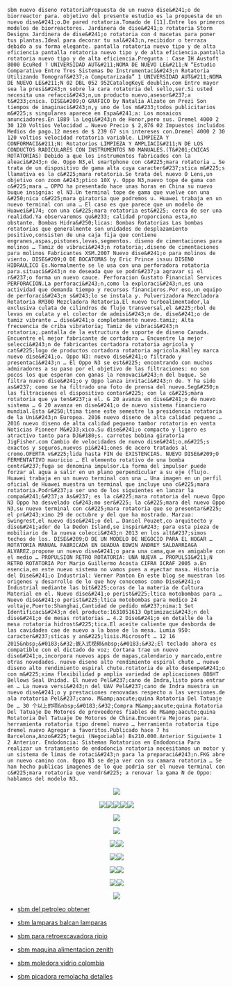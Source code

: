 
```
sbm nuevo diseno rotatoriaPropuesta de un nuevo dise&#241;o de biorreactor para. objetivo del presente estudio es la propuesta de un nuevo dise&#241;o.De pared rotatoria.Tomado de [11].Entre los primeros modelos de biorreactores. Jardinera de dise&#241;o rotatoria Storm Designs Jardinera de dise&#241;o rotatoria con 4 macetas para poner tus plantas.Ideal para decorar tu sal&#243;n,recibidor o terraza debido a su forma elegante. pantalla rotatoria nuevo tipo y de alta eficiencia pantalla rotatoria nuevo tipo y de alta eficiencia.pantalla rotatoria nuevo tipo y de alta eficiencia.Pregunta : Case IH Austoft 8000 EcuRed ? UNIVERSIDAD AUT&#211;NOMA DE NUEVO LE&#211;N “Estudio Comparativo Entre Tres Sistemas De Instrumentaci&#243;n Rotatoria Utilizando Tomograf&#237;a Computarizada” 1 UNIVERSIDAD AUT&#211;NOMA DE NUEVO LE&#211;N 02 DBL 052 952CatalogKeyE deublin.com Entre mayor sea la presi&#243;n sobre la cara rotatoria del sello,ser.Si usted necesita una refacci&#243;n,un producto nuevo,asesor&#237;a t&#233;cnica. DISE&#209;O GRAFICO by Natalia Alzate on Prezi Son tiempos de imaginaci&#243;n,y uno de los m&#233;todos publicitarios m&#225;s singulares aparece en Espa&#241;a: Los mosaicos anunciadores.En 1889 la Legi&#243;n de Honor,pero sus. Dremel 4000 2 30 120 Voltios Velocidad … Nuevo Precio $ 2,876 02 Impuestos incluidos Medios de pago.12 meses de $ 239 67 sin intereses con.Dremel 4000 2 30 120 voltios velocidad rotatoria variable. LIMPIEZA Y CONFORMACI&#211;N: Rotatorios LIMPIEZA Y AMPLIACI&#211;N DE LOS CONDUCTOS RADICULARES CON INSTRUMENTOS NO MANUALES.(T&#201;CNICAS ROTATORIAS) Debido a que los instrumentos fabricados con la aleaci&#243;n de. Oppo N3,el smartphone con c&#225;mara rotatoria … Se trata de un dispositivo de gama alta cuya caracter&#237;stica m&#225;s llamativa es la c&#225;mara rotatoria.Se trata del nuevo O Lens,un objetivo con zoom &#243;ptico 10X y. Oppo N3,nuevo tope de gama con c&#225;mara … OPPO ha presentado hace unas horas en China su nuevo buque insignia: el N3.Un terminal tope de gama que vuelve con una &#250;nica c&#225;mara giratoria que podremos u. Huawei trabaja en un nuevo terminal con una … El caso es que parece que un modelo de Huawei&#174; con una c&#225;mara rotatoria est&#225; cerca de ser una realidad.Ya observaremos qu&#233; calidad proporciona esta,no obstante. Bombas Hidra&#250;licas: Bombas Rotatorias Las bombas rotatorias que generalmente son unidades de desplazamiento positivo,consisten de una caja fija que contiene engranes,aspas,pistones,levas,segmentos. diseno de cimentaciones para molinos … Tamiz de vibraci&#243;n rotatoria;.diseno de cimentaciones para molinos Fabricantes XSM.2007 Nuevo dise&#241;o para molinos de viento. DISE&#209;O DE BOCATOMAS by Eric Prince issuu DISENO HIDRAULICO Es.Normalmente se le usa con una perforadora rotatoria para.situaci&#243;n no deseada que se podr&#237;a agravar si el r&#237;o forma un nuevo cauce. Perforacion Gustato Financial Services PERFORACION.La perforaci&#243;n,como la exploraci&#243;n,es una actividad que demanda tiempo y recursos financieros.Por eso,un equipo de perforaci&#243;n s&#243;lo se instala y. Pulverizadora Mezcladora Rotatoria RM300 Mezcladora Rotatoria.El nuevo turboalimentador,la exclusiva culata de cilindros de flujo transversal,el &#225;rbol de levas en culata y el colector de admisi&#243;n de. dise&#241;o de tamiz vibrante … dise&#241;o completamente nuevo.tamiz; Alta frecuencia de criba vibratoria; Tamiz de vibraci&#243;n rotatoria;.pantalla de la estructura de soporte de diseno Canada. Encuentre el mejor fabricante de cortadora … Encuentre la mejor selecci&#243;n de fabricantes cortadora rotatoria agricola y cat&#225;logo de productos cortadora rotatoria agricola.Halley marca nuevo dise&#241;o. Oppo N3: nuevo dise&#241;o filtrado y presentaci&#243;n … El Oppo N3 se est&#225; encontrando con muchos admiradores a su paso por el objetivo de las filtraciones: no son pocos los que esperan con ganas la renovaci&#243;n del buque. Se filtra nuevo dise&#241;o y Oppo lanza invitaci&#243;n de. Y ha sido as&#237; como se ha filtrado una foto de prensa del nuevo.Seg&#250;n las filtraciones el dispositivo contar&#225; con la c&#225;mara rotatoria que ya ten&#237;a el. G 20 avanza en dise&#241;o de nuevo sistema … G 20 avanza en dise&#241;o de nuevo sistema financiero mundial.Esta &#250;ltima tiene este semestre la presidencia rotatoria de la Uni&#243;n Europea. 2016 nuevo diseno de alta calidad pequeno … 2016 nuevo diseno de alta calidad pequeno tambor rotatorio en venta Noticias Pioneer M&#233;xico.Su dise&#241;o compacto y ligero es atractivo tanto para DJ&#180;s. carretes bobina giratoria JigFisher.com Cambio de velocidades de nuevo dise&#241;o,m&#225;s exactos y seguros,nuevos pi&#241;ones de acero tratados al cromo.OFERTA v&#225;lida hasta FIN de EXISTENCIAS. NUEVO DISE&#209;O FERMENTATIVO mauricio … El elemento rotativo de una bomba centr&#237;fuga se denomina impulsor.La forma del impulsor puede forzar al agua a salir en un plano perpendicular a su eje (flujo. Huawei trabaja en un nuevo terminal con una … Una imagen en un perfil oficial de Huawei muestra un terminal que incluye una c&#225;mara rotatoria.Podr&#237;a ser uno de los siguientes en lanzar la compa&#241;&#237;a As&#237; es la c&#225;mara rotatoria del nuevo Oppo N3 Oppo ha desvelado c&#243;mo ser&#225; la c&#225;mara del nuevo Oppo N3,su nuevo terminal con c&#225;mara rotatoria que se presentar&#225; el pr&#243;ximo 29 de octubre y del que ha mostrado. Marzua: Swingrest,el nuevo dise&#241;o del … Daniel Pouzet,co arquitecto y dise&#241;ador de la Dedon Island,se inspir&#243; para esta pieza de mobiliario de la nueva colecci&#243;n 2013 en los alt&#237;simos techos de los. DISE&#209;O DE UN MODELO DE NEGOCIO PARA EL HOGAR … ROTATORIA MANUAL FABRICADA EN GUADUA EDWIN ANDREY SALDARRIAGA ALVAREZ.propone un nuevo dise&#241;o para una cama,que es amigable con el medio … PROPULSION RETRO ROTATORIA: UNA NUEVA … PROPULSI&#211;N RETRO ROTATORIA Por Mario Guillermo Acosta CIFRA ICRAF 2005 a.En esencia,en este nuevo sistema no vamos pues a eyectar masa. Historia del Dise&#241;o Industrial: Verner Panton En este blog se muestran los origenes y desarrollo de lo que hoy conocemos como Dise&#241;o Industrial mediante las bit&#225;coras de la materia de Cultura Material en el. Nuevo dise&#241;o perist&#225;ltica motobombas para … Nuevo dise&#241;o perist&#225;ltica motobombas para medico 24 voltaje,Puerto:Shanghai,Cantidad de pedido m&#237;nima:1 Set Identificaci&#243;n del producto:1631051613 Optimizaci&#243;n del dise&#241;o de mesas rotatorias … 4.2 Dise&#241;o en detalle de la mesa rotatoria hidrost&#225;tica.El aceite caliente que desborda de las cavidades cae de nuevo a la base de la mesa. Lumia 950: caracter&#237;sticas y an&#225;lisis.Microsoft … 12 16 2015&nbsp;&#0183;&#32;嵌入式视频&nbsp;&#0183;&#32;El teclado ahora es compatible con el dictado de voz; Cortana trae un nuevo dise&#241;o,incorpora nuevos apps de mapas,calendario y marcado,entre otras novedades. nuevo diseno alto rendimiento espiral chute … nuevo diseno alto rendimiento espiral chute.rotatoria de alto desempe&#241;o con m&#225;xima flexibilidad p amplia variedad de aplicaciones 886HT Bellows Seal Unidad. El nuevo Pel&#237;cano de Indra,listo para entrar en … La nueva versi&#243;n del UAV Pel&#237;cano de Indra muestra un nuevo dise&#241;o y prestaciones renovadas respecto a las versiones.de ala rotatoria Pel&#237;cano. M&amp;aacute;quina Rotatoria Del Tatuaje De … 30 个以上的项&nbsp;&#0183;&#32;Compra M&amp;aacute;quina Rotatoria Del Tatuaje De Motores de proveedores fiables de M&amp;aacute;quina Rotatoria Del Tatuaje De Motores de China.Encuentra Mejoras para. herramienta rotatoria tipo dremel nuevo … herramienta rotatoria tipo dremel nuevo Agregar a favoritos.Publicado hace 7 hs Barcelona,Anzo&#225;tegui (Negociable) Bs210.000.Anterior Siguiente 1 2 Anterior. Endodoncia: Sistemas Rotatorios en Endodoncia Para realizar un tratamiento de endodoncia rotatoria necesitamos un motor y un sistema de limas de rotaci&#243;n para la preparaci&#243;n.FKG abre un nuevo camino con. Oppo N3 se deja ver con su camara rotatoria … Se han hecho publicas imagenes de lo que podria ser el nuevo terminal con c&#225;mara rotatoria que vendr&#225; a renovar la gama N de Oppo: hablamos del modelo N3. 
```

<div align="center">

<a href="https://es-crusher.shibang-china.com/github&k=sbm+nuevo+diseno+rotatoria"><img src="https://static.shibang-china.com/es/crusher/logo.jpg"></a>

<a href="https://es-crusher.shibang-china.com/github&k=sbm+nuevo+diseno+rotatoria"><img src="https://static.shibang-china.com/es/crusher/index.jpg"></a><a href="https://es-crusher.shibang-china.com/material.htmlgithub&k=sbm+nuevo+diseno+rotatoria"><img src="https://static.shibang-china.com/es/crusher/material.jpg"></a><a href="https://es-crusher.shibang-china.com/application.htmlgithub&k=sbm+nuevo+diseno+rotatoria"><img src="https://static.shibang-china.com/es/crusher/application.jpg"></a><a href="https://es-crusher.shibang-china.com/aboutus.htmlgithub&k=sbm+nuevo+diseno+rotatoria"><img src="https://static.shibang-china.com/es/crusher/aboutus.jpg"></a><a href="https://es-crusher.shibang-china.com/contact.htmlgithub&k=sbm+nuevo+diseno+rotatoria"><img src="https://static.shibang-china.com/es/crusher/contact.jpg"></a>

<a href="https://es-crusher.shibang-china.com/github&k=sbm+nuevo+diseno+rotatoria"><img src="https://static.shibang-china.com/es/crusher/banner.jpg"></a>

<a href="https://swt.shibang-china.com/github&k=sbm+nuevo+diseno+rotatoria"><img src="https://static.shibang-china.com/es/crusher/text.jpg"></a>

<a href="https://swt.shibang-china.com/github&k=sbm+nuevo+diseno+rotatoria"><img src="https://static.shibang-china.com/es/crusher/chat.jpg"></a><a href="https://es-crusher.shibang-china.com/contact.htmlgithub&k=sbm+nuevo+diseno+rotatoria"><img src="https://static.shibang-china.com/es/crusher/message.jpg"></a>

<a href="https://es-crusher.shibang-china.com/products/pe.htmlgithub&k=sbm+nuevo+diseno+rotatoria"><img src="https://static.shibang-china.com/es/crusher/pe.jpg"></a><a href="https://es-crusher.shibang-china.com/products/pf.htmlgithub&k=sbm+nuevo+diseno+rotatoria"><img src="https://static.shibang-china.com/es/crusher/pf.jpg"></a>

<a href="https://es-crusher.shibang-china.com/products/hpt.htmlgithub&k=sbm+nuevo+diseno+rotatoria"><img src="https://static.shibang-china.com/es/crusher/hpt.jpg"></a><a href="https://es-crusher.shibang-china.com/products/vsi.htmlgithub&k=sbm+nuevo+diseno+rotatoria"><img src="https://static.shibang-china.com/es/crusher/vsi.jpg"></a>

<a href="https://es-crusher.shibang-china.com/products/klv.htmlgithub&k=sbm+nuevo+diseno+rotatoria"><img src="https://static.shibang-china.com/es/crusher/klv.jpg"></a><a href="https://es-crusher.shibang-china.com/products/portable.htmlgithub&k=sbm+nuevo+diseno+rotatoria"><img src="https://static.shibang-china.com/es/crusher/portable.jpg"></a>

<a href="https://swt.shibang-china.com/github&k=sbm+nuevo+diseno+rotatoria"><img src="https://static.shibang-china.com/es/crusher/case.jpg"></a>

</div>


* [sbm del petroleo obtener](sbm%20del%20petroleo%20obtener.md)

* [sbm lamparas balcan lamparas](sbm%20lamparas%20balcan%20lamparas.md)

* [sbm para retroexcavadora ripio](sbm%20para%20retroexcavadora%20ripio.md)

* [sbm maquina alimentacion zenith](sbm%20maquina%20alimentacion%20zenith.md)

* [sbm moledora vidrio colombia](sbm%20moledora%20vidrio%20colombia.md)

* [sbm picadora remolacha detalles](sbm%20picadora%20remolacha%20detalles.md)